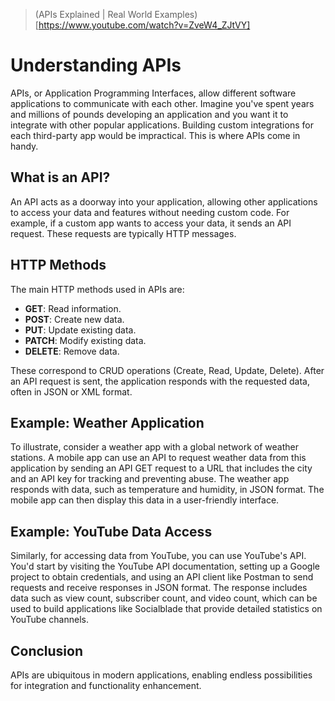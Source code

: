 > (APIs Explained | Real World Examples)[https://www.youtube.com/watch?v=ZveW4_ZJtVY]

# Understanding APIs
APIs, or Application Programming Interfaces, allow different software applications to communicate with each other.
Imagine you've spent years and millions of pounds developing an application and you want it to integrate with other
popular applications. Building custom integrations for each third-party app would be impractical. This is where APIs come in handy.

## What is an API?

An API acts as a doorway into your application, 
allowing other applications to access your data and features without needing custom code. 
For example, if a custom app wants to access your data, it sends an API request. 
These requests are typically HTTP messages. 

## HTTP Methods
The main HTTP methods used in APIs are:

- **GET**: Read information.
- **POST**: Create new data.
- **PUT**: Update existing data.
- **PATCH**: Modify existing data.
- **DELETE**: Remove data.

These correspond to CRUD operations (Create, Read, Update, Delete). 
After an API request is sent, the application responds with
the requested data, often in JSON or XML format.

## Example: Weather Application

To illustrate, consider a weather app with a global network of weather stations.
A mobile app can use an API to request weather data from this application by sending 
an API GET request to a URL that includes the city and an API key for tracking 
and preventing abuse. The weather app responds with data, such as temperature
and humidity, in JSON format. The mobile app can then display
this data in a user-friendly interface.

## Example: YouTube Data Access

Similarly, for accessing data from YouTube, you can use YouTube's API.
You'd start by visiting the YouTube API documentation, setting up a Google project to obtain credentials,
and using an API client like Postman to send requests and receive responses in JSON format. 
The response includes data such as view count, subscriber count, and video count, which 
can be used to build applications like Socialblade that provide 
detailed statistics on YouTube channels.

## Conclusion

APIs are ubiquitous in modern applications, enabling endless possibilities for integration and functionality enhancement.

